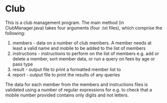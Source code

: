 # Club

<p>This is a club management program. The main method (in ClubManager.java) takes four arguments (four .txt files), which comprise the following:</p>
<ol>
  <li>members - data on a number of club members. A member needs at least a valid name and mobile to be added to the list of members</li>
  <li>instructions - instructions to perform on the list of members e.g. add or delete a member, sort member data, or run a query on fees by age or pass type</li>
  <li>result - output file to print a formatted member list to</li>
  <li>report - output file to print the results of any queries</li>
</ol>
<p> The data for each member from the members and instructions files is validated using a number of regular expressions for e.g. to check that a mobile number provided contains only digits and not letters.<p>
